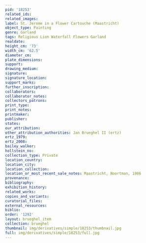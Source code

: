 ```yaml
---
pid: '18253'
related_ids: 
related_images: 
label: St. Jerome in a Flower Cartouche (Maastricht)
object_type: Painting
genre: Garland
tags: Religious Lion Waterfall Flowers Garland
realdate: 
height_cm: '73'
width_cm: '62.5'
diameter_cm: 
plate_dimensions: 
support: 
drawing_medium: 
signature: 
signature_location: 
support_marks: 
further_inscription: 
collaborators: 
collaborator_notes: 
collectors_patrons: 
print_type: 
print_notes: 
printmaker: 
publisher: 
states: 
our_attribution: 
other_attribution_authorities: Jan Brueghel II (ertz)
ertz_1979: 
ertz_2008: 
bailey_walker: 
hollstein_no: 
collection_type: Private
location_country: 
location_city: 
location_collection: 
location_or_most_recent_sale_notes: Maastricht, Noortman, 1986
provenance: 
bibliography: 
exhibition_history: 
related_works: 
copies_and_variants: 
curatorial_files: 
external_resources: 
biblio: 
order: '1292'
layout: brueghel_item
collection: brueghel
thumbnail: img/derivatives/simple/18253/thumbnail.jpg
full: img/derivatives/simple/18253/full.jpg
---
```

